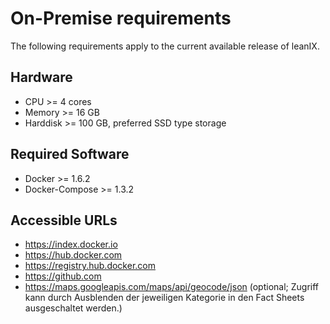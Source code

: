 # On-Premise requirements

The following requirements apply to the current available release of leanIX.

## Hardware

* CPU >= 4 cores
*	Memory >= 16 GB
*	Harddisk >= 100 GB, preferred SSD type storage

## Required Software

* Docker >= 1.6.2
* Docker-Compose >= 1.3.2

## Accessible URLs

* https://index.docker.io
* https://hub.docker.com
* https://registry.hub.docker.com
* https://github.com
* https://maps.googleapis.com/maps/api/geocode/json (optional; Zugriff kann durch Ausblenden der jeweiligen Kategorie in den Fact Sheets ausgeschaltet werden.)

